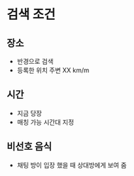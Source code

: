 # 검색 조건

## 장소

- 반경으로 검색
- 등록한 위치 주변 XX km/m

## 시간

- 지금 당장
- 매칭 가능 시간대 지정

## 비선호 음식

- 채팅 방이 입장 했을 때 상대방에게 보여 줌
